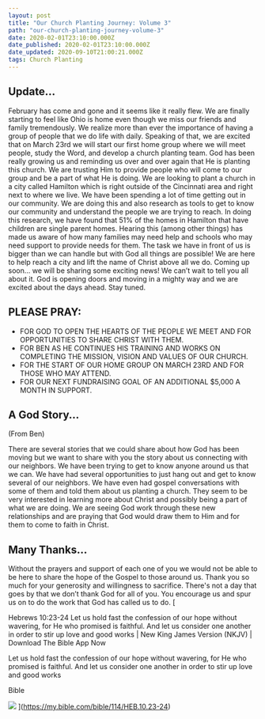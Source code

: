 ```yaml
---
layout: post
title: "Our Church Planting Journey: Volume 3"
path: "our-church-planting-journey-volume-3"
date: 2020-02-01T23:10:00.000Z
date_published: 2020-02-01T23:10:00.000Z
date_updated: 2020-09-10T21:00:21.000Z
tags: Church Planting
---
```


## Update...

February has come and gone and it seems like it really flew. We are finally starting to feel like Ohio is home even though we miss our friends and family tremendously. We realize more than ever the importance of having a group of people that we do life with daily. Speaking of that, we are excited that on March 23rd we will start our first home group where we will meet people, study the Word, and develop a church planting team. God has been really growing us and reminding us over and over again that He is planting this church. We are trusting Him to provide people who will come to our group and be a part of what He is doing. We are looking to plant a church in a city called Hamilton which is right outside of the Cincinnati area and right next to where we live. We have been spending a lot of time getting out in our community. We are doing this and also research as tools to get to know our community and understand the people we are trying to reach. In doing this research, we have found that 51% of the homes in Hamilton that have children are single parent homes. Hearing this (among other things) has made us aware of how many families may need help and schools who may need support to provide needs for them. The task we have in front of us is bigger than we can handle but with God all things are possible! We are here to help reach a city and lift the name of Christ above all we do. Coming up soon... we will be sharing some exciting news! We can’t wait to tell you all about it. God is opening doors and moving in a mighty way and we are excited about the days ahead. Stay tuned.

## PLEASE PRAY:

- FOR GOD TO OPEN THE HEARTS OF THE PEOPLE WE MEET AND FOR OPPORTUNITIES TO SHARE CHRIST WITH THEM.
- FOR BEN AS HE CONTINUES HIS TRAINING AND WORKS ON COMPLETING THE MISSION, VISION AND VALUES OF OUR CHURCH.
- FOR THE START OF OUR HOME GROUP ON MARCH 23RD AND FOR THOSE WHO MAY ATTEND.
- FOR OUR NEXT FUNDRAISING GOAL OF AN ADDITIONAL \$5,000 A MONTH IN SUPPORT.

## A God Story...

(From Ben)

There are several stories that we could share about how God has been moving but we want to share with you the story about us connecting with our neighbors. We have been trying to get to know anyone around us that we can. We have had several opportunities to just hang out and get to know several of our neighbors. We have even had gospel conversations with some of them and told them about us planting a church. They seem to be very interested in learning more about Christ and possibly being a part of what we are doing. We are seeing God work through these new relationships and are praying that God would draw them to Him and for them to come to faith in Christ.

## Many Thanks...

Without the prayers and support of each one of you we would not be able to be here to share the hope of the Gospel to those around us. Thank you so much for your generosity and willingness to sacrifice. There's not a day that goes by that we don’t thank God for all of you. You encourage us and spur us on to do the work that God has called us to do.
[

Hebrews 10:23-24 Let us hold fast the confession of our hope without wavering, for He who promised is faithful. And let us consider one another in order to stir up love and good works | New King James Version (NKJV) | Download The Bible App Now

Let us hold fast the confession of our hope without wavering, for He who promised is faithful. And let us consider one another in order to stir up love and good works

Bible

![](https://imageproxy.youversionapi.com/1280x1280/https://s3.amazonaws.com/static-youversionapi-com/images/base/52763/1280x1280.jpg)
](https://my.bible.com/bible/114/HEB.10.23-24)

